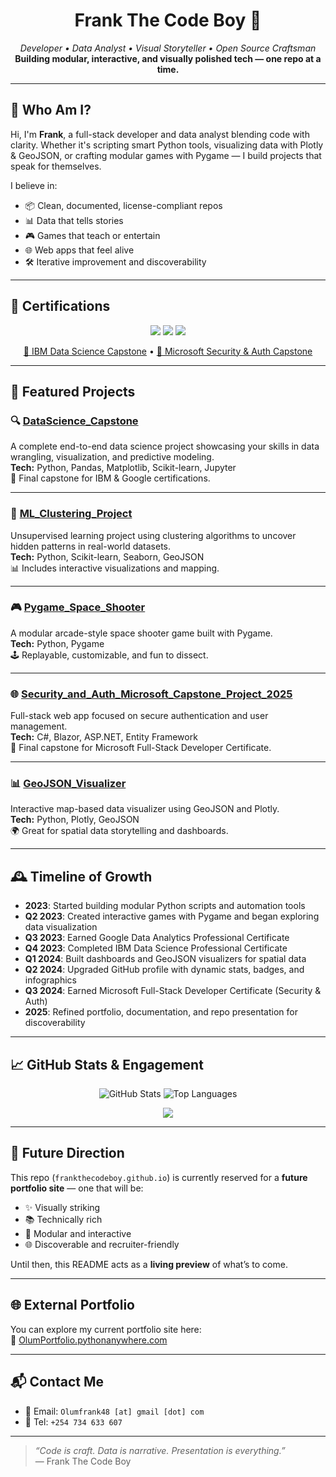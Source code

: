 <h1 align="center">Frank The Code Boy 🚀</h1>
<p align="center">
  <em>Developer • Data Analyst • Visual Storyteller • Open Source Craftsman</em><br>
  <strong>Building modular, interactive, and visually polished tech — one repo at a time.</strong>
</p>

---

## 🧠 Who Am I?

Hi, I'm **Frank**, a full-stack developer and data analyst blending code with clarity. Whether it's scripting smart Python tools, visualizing data with Plotly & GeoJSON, or crafting modular games with Pygame — I build projects that speak for themselves.

I believe in:
- 📦 Clean, documented, license-compliant repos  
- 📊 Data that tells stories  
- 🎮 Games that teach or entertain  
- 🌐 Web apps that feel alive  
- 🛠️ Iterative improvement and discoverability  

---

## 🏅 Certifications

<p align="center">
  <img src="https://img.shields.io/badge/Google-Data_Analytics_Professional_Certificate-yellow?logo=Google&style=flat-square" />
  <img src="https://img.shields.io/badge/IBM-Data_Science_Professional_Certificate-blue?logo=IBM&style=flat-square" />
  <img src="https://img.shields.io/badge/Microsoft-Full_Stack_Developer_Certificate_(Security_&_Auth)-green?logo=Microsoft&style=flat-square" />
</p>

<p align="center">
  <a href="https://github.com/frankTheCodeBoy/DataScience_Capstone">🔗 IBM Data Science Capstone</a> • 
  <a href="https://github.com/frankTheCodeBoy/Security_and_Auth_Microsoft_Capstone_Project_2025">🔗 Microsoft Security & Auth Capstone</a>
</p>

---

## 🌟 Featured Projects

### 🔍 [DataScience_Capstone](https://github.com/frankTheCodeBoy/DataScience_Capstone)
A complete end-to-end data science project showcasing your skills in data wrangling, visualization, and predictive modeling.  
**Tech:** Python, Pandas, Matplotlib, Scikit-learn, Jupyter  
📜 Final capstone for IBM & Google certifications.

---

### 🧠 [ML_Clustering_Project](https://github.com/frankTheCodeBoy/ML_Clustering_Project)
Unsupervised learning project using clustering algorithms to uncover hidden patterns in real-world datasets.  
**Tech:** Python, Scikit-learn, Seaborn, GeoJSON  
📊 Includes interactive visualizations and mapping.

---

### 🎮 [Pygame_Space_Shooter](https://github.com/frankTheCodeBoy/Pygame_Space_Shooter)
A modular arcade-style space shooter game built with Pygame.  
**Tech:** Python, Pygame  
🕹️ Replayable, customizable, and fun to dissect.

---

### 🌐 [Security_and_Auth_Microsoft_Capstone_Project_2025](https://github.com/frankTheCodeBoy/Security_and_Auth_Microsoft_Capstone_Project_2025)
Full-stack web app focused on secure authentication and user management.  
**Tech:** C#, Blazor, ASP.NET, Entity Framework  
🔐 Final capstone for Microsoft Full-Stack Developer Certificate.

---

### 📊 [GeoJSON_Visualizer](https://github.com/frankTheCodeBoy/GeoJSON_Visualizer)
Interactive map-based data visualizer using GeoJSON and Plotly.  
**Tech:** Python, Plotly, GeoJSON  
🌍 Great for spatial data storytelling and dashboards.

---

## 🕰️ Timeline of Growth

- **2023**: Started building modular Python scripts and automation tools  
- **Q2 2023**: Created interactive games with Pygame and began exploring data visualization  
- **Q3 2023**: Earned Google Data Analytics Professional Certificate  
- **Q4 2023**: Completed IBM Data Science Professional Certificate  
- **Q1 2024**: Built dashboards and GeoJSON visualizers for spatial data  
- **Q2 2024**: Upgraded GitHub profile with dynamic stats, badges, and infographics  
- **Q3 2024**: Earned Microsoft Full-Stack Developer Certificate (Security & Auth)  
- **2025**: Refined portfolio, documentation, and repo presentation for discoverability  

---

## 📈 GitHub Stats & Engagement

<p align="center">
  <img src="https://github-readme-stats.vercel.app/api?username=frankTheCodeBoy&show_icons=true&theme=radical" alt="GitHub Stats" />
  <img src="https://github-readme-stats.vercel.app/api/top-langs/?username=frankTheCodeBoy&layout=compact&theme=radical" alt="Top Languages" />
</p>

<p align="center">
  <img src="https://komarev.com/ghpvc/?username=frankTheCodeBoy&label=Profile+Views&color=blueviolet&style=flat" />
</p>

---

## 🧭 Future Direction

This repo (`frankthecodeboy.github.io`) is currently reserved for a **future portfolio site** — one that will be:
- ✨ Visually striking  
- 📚 Technically rich  
- 🧩 Modular and interactive  
- 🌐 Discoverable and recruiter-friendly  

Until then, this README acts as a **living preview** of what’s to come.

---

## 🌐 External Portfolio

You can explore my current portfolio site here:  
🔗 [OlumPortfolio.pythonanywhere.com](https://OlumPortfolio.pythonanywhere.com)

---

## 📬 Contact Me

- 📧 Email: `Olumfrank48 [at] gmail [dot] com`  
- 📱 Tel: `+254 734 633 607`

---

> _“Code is craft. Data is narrative. Presentation is everything.”_  
> — Frank The Code Boy
